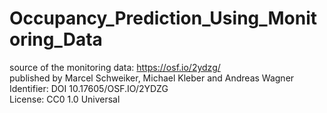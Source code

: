 # Occupancy_Prediction_Using_Monitoring_Data



source of the monitoring data: https://osf.io/2ydzg/ <br>
published by Marcel Schweiker, Michael Kleber and Andreas Wagner <br>
Identifier: DOI 10.17605/OSF.IO/2YDZG <br>
License: CC0 1.0 Universal 
